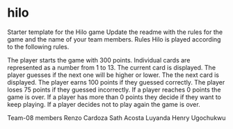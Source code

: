 # hilo
Starter template for the Hilo game
Update the readme with the rules for the game and the name of your team members.
Rules
Hilo is played according to the following rules.

The player starts the game with 300 points.
Individual cards are represented as a number from 1 to 13.
The current card is displayed.
The player guesses if the next one will be higher or lower.
The the next card is displayed.
The player earns 100 points if they guessed correctly.
The player loses 75 points if they guessed incorrectly.
If a player reaches 0 points the game is over.
If a player has more than 0 points they decide if they want to keep playing.
If a player decides not to play again the game is over.

Team-08 members 
Renzo Cardoza
Sath Acosta
Luyanda
Henry Ugochukwu